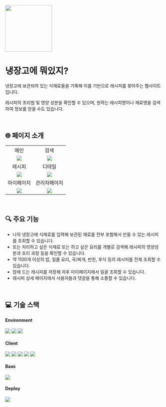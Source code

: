 <img src="https://github.com/kimwonjuun/todays_recipe/assets/117059038/c5ca665e-fcbe-45c0-a240-b16cbf9add5a" width="150px" />

# 냉장고에 뭐있지?
<p>냉장고에 보관되어 있는 식재료들을 기록해 이를 기반으로 레시피를 찾아주는 웹사이트입니다.</p>
<p>레시피의 조리법 및 영양 성분을 확인할 수 있으며, 원하는 레시피명이나 재료명을 검색하여 정보를 얻을 수도 있습니다.</p>
<br/>

## 🌐 페이지 소개

<table>
    <tr>
      <td align="center">메인</td>
      <td align="center">검색</td>
    </tr>
    <tr>
      <td align="center"><img src="https://github.com/kimwonjuun/todays_recipe/assets/117059038/9608b7c2-3871-42cb-aa34-4fa33bf0e198.png" /></td>
      <td align="center"><img src="https://github.com/kimwonjuun/todays_recipe/assets/117059038/74b66463-37e7-4dee-9d41-59db6ccce5f5" /></td>
    </tr>
    <tr>
      <td align="center">레시피</td>
      <td align="center">디테일</td>
    </tr>
    <tr>
      <td align="center"><img src="https://github.com/kimwonjuun/todays_recipe/assets/117059038/8505be18-ba1b-46df-a42c-cfaf37d51698" /></td>
      <td align="center"><img src="https://github.com/kimwonjuun/todays_recipe/assets/117059038/09e02991-e75b-40ea-ad1a-fa8e7338ea9c" /></td>
    </tr>
    <tr>
      <td align="center">마이페이지</td>
      <td align="center">관리자페이지</td>
    </tr>
    <tr>
      <td align="center"><img src="https://github.com/kimwonjuun/todays_recipe/assets/117059038/69bfa7ca-73ec-4d88-b542-57db50f22f81" /></td>
      <td align="center"><img src="https://github.com/kimwonjuun/todays_recipe/assets/117059038/dea9af7c-a832-4b17-8b40-2e6ebf37e6b9" /></td>
    </tr>
 </table>
</br>

## 🔍 주요 기능

- 나의 냉장고에 식재료를 입력해 보관된 재료를 전부 포함해서 만들 수 있는 레시피를 조회할 수 있습니다.
- 또는 처리하고 싶은 식재료 또는 하고 싶은 요리를 개별로 검색해 레시피의 영양성분과 조리 과정 등을 확인할 수 있습니다.
- 약 1100개 이상의 밥, 일품 요리, 국/찌개, 반찬, 후식 등의 레시피를 전체 조회할 수 있습니다.
- 맘에 드는 레시피를 저장해 차후 마이페이지에서 일괄 조회할 수 있습니다.
- 레시피 상세 페이지에서 사용자들과 댓글을 통해 소통할 수 있습니다.
</br>

## 💻 기술 스택

#### Environment
<div>
  <img src="https://img.shields.io/badge/visualstudiocode-007ACC?style=for-the-badge&logo=visualstudiocode&logoColor=white">
  <img src="https://img.shields.io/badge/git-F05032?style=for-the-badge&logo=git&logoColor=white">
  <img src="https://img.shields.io/badge/github-181717?style=for-the-badge&logo=github&logoColor=white">
</div>

#### Client
<div>
  <img src="https://img.shields.io/badge/react-61DAFB?style=for-the-badge&logo=react&logoColor=black">
  <img src="https://img.shields.io/badge/typescript-3178C6?style=for-the-badge&logo=typescript&logoColor=white">
  <img src="https://img.shields.io/badge/recoil-3578E5?style=for-the-badge&logo=recoil&logoColor=white">
  <img src="https://img.shields.io/badge/reactquery-FF4154?style=for-the-badge&logo=reactquery&logoColor=white">
  <img src="https://img.shields.io/badge/styledcomponents-DB7093?style=for-the-badge&logo=styledcomponents&logoColor=white">
</div>

#### Baas
<div>
  <img src="https://img.shields.io/badge/firebase-FFCA28?style=for-the-badge&logo=firebase&logoColor=white">
</div>

#### Deploy
<div>
  <img src="https://img.shields.io/badge/vercel-000000?style=for-the-badge&logo=vercel&logoColor=white">
</div>
</br>
